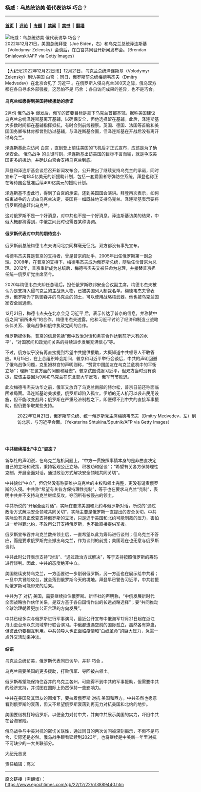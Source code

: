 ### 杨威：乌总统访美 俄代表访华 巧合？

---

#### [首页](../../../..?n13889440) &nbsp;|&nbsp; [评论](../../../../../epoch-comment?n13889440) &nbsp;|&nbsp; [专题](../../../../../epoch-special?n13889440) &nbsp;|&nbsp; [禁闻](../../../../../epoch-news?n13889440) &nbsp;|&nbsp; [禁书](../../../../../books?n13889440) &nbsp;|&nbsp; [翻墙](https://github.com/gfw-breaker/nogfw/blob/master/README.md?n13889440)


<div><img alt="杨威：乌总统访美 俄代表访华 巧合？" class="attachment-djy_600_400 size-djy_600_400 wp-post-image" src="https://i.epochtimes.com/assets/uploads/2022/12/id13889443-GettyImages-1245772843-600x400.jpg"/>
<div class="caption">
 2022年12月21日，美国总统拜登（Joe Biden，右）和乌克兰总统泽连斯基（Volodymyr Zelensky）会谈后，在白宫共同召开新闻发布会。（Brendan Smialowski/AFP via Getty Images）
</div></div><hr/><div class="post_content" id="artbody" itemprop="articleBody">
 <!-- article content begin -->
 <p>
  【大纪元2022年12月22日讯】12月21日，乌克兰总统泽连斯基（Volodymyr Zelensky）到访美国
  <ok href="https://www.epochtimes.com/gb/tag/%E7%99%BD%E5%AE%AB.html">
   白宫
  </ok>
  ；同日，俄罗斯前总统梅德韦杰夫（Dmitry Medvedev）在北京会见了
  <ok href="https://www.epochtimes.com/gb/tag/%E4%B9%A0%E8%BF%91%E5%B9%B3.html">
   习近平
  </ok>
  。在俄罗斯入侵乌克兰300天之际，俄乌双方都在各自寻求外部强援，这恐怕不是
  <ok href="https://www.epochtimes.com/gb/tag/%E5%B7%A7%E5%90%88.html">
   巧合
  </ok>
  ；各自访问成果的差异，也不是巧合。
 </p>
 <h4>
  乌克兰如愿得到美国持续援助的承诺
 </h4>
 <p>
  2月份
  <ok href="https://www.epochtimes.com/gb/tag/%E4%BF%84%E4%B9%8C%E6%88%98%E4%BA%89.html">
   俄乌战争
  </ok>
  爆发后，俄军的首要目标是拿下乌克兰首都基辅。据称美国建议乌克兰总统泽连斯基离开基辅，以确保安全，但他选择留在基辅。此后，泽连斯基大多数时间都在基辅指挥抵抗，有时会到前线视察。英国、德国、法国等首脑和美国国务卿布林肯都曾到访过基辅，与泽连斯基会面，但泽连斯基在开战后没有离开过乌克兰。
 </p>
 <p>
  泽连斯基此次访问
  <ok href="https://www.epochtimes.com/gb/tag/%E7%99%BD%E5%AE%AB.html">
   白宫
  </ok>
  ，直到登上前往美国的飞机后才正式宣布，应该是为了确保安全。
  <ok href="https://www.epochtimes.com/gb/tag/%E4%BF%84%E4%B9%8C%E6%88%98%E4%BA%89.html">
   俄乌战争
  </ok>
  的关键时刻，泽连斯基出访美国的目标不言而喻，就是争取美国更多的援助，并确认白宫会支持乌克兰到底。
 </p>
 <p>
  拜登和泽连斯基会谈后召开新闻发布会，公开做出了继续支持乌克兰的承诺，同时宣布了一笔18.5亿美元的新援助计划，包括一套爱国者导弹防空系统。拜登也称正在等待国会批准后续400亿美元的援助计划。
 </p>
 <p>
  泽连斯基不虚此行，得到了白宫的承诺，还到美国国会演讲。拜登再次表示，如何结束战争的方式由乌克兰决定，美国将一如既往地支持乌克兰。泽连斯基表示要将俄罗斯彻底赶出乌克兰。
 </p>
 <p>
  这对俄罗斯不是一个好消息，对中共也不是一个好消息。泽连斯基访美的结果，中俄大概都猜得到，中俄之间此时也需要某种协调。
 </p>
 <h4>
  俄罗斯代表对中共的期待变小
 </h4>
 <p>
  俄罗斯前总统梅德韦杰夫访问北京同样毫无征兆，双方都没有事先宣布。
 </p>
 <p>
  梅德韦杰夫算是普京的支持者，曾是普京的助手，2005年出任俄罗斯第一副总理。2008年，在普京的支持下，梅德韦杰夫成为俄罗斯总统，随后任命普京为总理。2012年，普京重新成为总统后，梅德韦杰夫又被任命为总理，并接替普京担任统一俄罗斯党主席至今。
 </p>
 <p>
  2020年梅德韦杰夫卸任总理后，担任俄罗斯联邦安全会议副主席。梅德韦杰夫被认为是支持入侵乌克兰的主战派人物，已被美国列入制裁名单。梅德韦杰夫曾表示，俄罗斯为了防御吞并的乌克兰的领土，可以使用战略核武器。他也被乌克兰国家安全局通缉。
 </p>
 <p>
  12月21日，梅德韦杰夫在北京会见
  <ok href="https://www.epochtimes.com/gb/tag/%E4%B9%A0%E8%BF%91%E5%B9%B3.html">
   习近平
  </ok>
  后，表示传达了普京的信息，并称赞中俄之间“前所未有”的合作。梅德韦杰夫透露，他和习近平讨论了经济和制造业战略伙伴关系、俄乌战争和俄中执政党间的合作。
 </p>
 <p>
  俄罗斯媒体称，普京的信息包括“俄中政治对话和务实合作达到前所未有的水平”，“对国家间和政党间关系的持续进步发展充满信心”等。
 </p>
 <p>
  不过，俄方似乎没有再直接提到希望中共提供援助，大概知道中共领导人不敢答应。9月15日，在上合组织峰会期间，普京和习近平举行会谈后，中共的声明回避了俄乌战争问题，克里姆林宫的声明则称，“赞赏中国朋友在乌克兰危机中的平衡立场”；理解“在这方面的问题和疑虑”。普京试图说服习近平，但双方当时没有谈拢，应该主要因为9月初乌克兰在东北部大举反攻，俄军节节败退。
 </p>
 <p>
  此次梅德韦杰夫访华之前，俄军又放弃了乌克兰南部的赫尔松，普京日前还称面临困难局面。泽连斯基访美求援，俄罗斯却陷入孤立。伊朗的无人机可以袭击民用设施，但不能改变战局；俄罗斯在严重经济制裁之下，即便得不到中共的直接军事援助，但仍要争取某些支持。
 </p>
 <figure aria-describedby="caption-attachment-13889444" class="wp-caption aligncenter" id="attachment_13889444" style="width: 600px">
  <ok href="https://i.epochtimes.com/assets/uploads/2022/12/id13889444-GettyImages-1245761884.jpg" target="_blank">
   <img alt="" class="size-large wp-image-13889444" src="https://i.epochtimes.com/assets/uploads/2022/12/id13889444-GettyImages-1245761884-600x439.jpg"/>
  </ok>
  <br/><figcaption class="wp-caption-text" id="caption-attachment-13889444">
   2022年12月21日，俄罗斯前总统、统一俄罗斯党主席梅德韦杰夫（Dmitry Medvedev，左）到访北京，与习近平会面。（Yekaterina Shtukina/Sputnik/AFP via Getty Images）
  </figcaption><br/>
 </figure><br/>
 <h4>
  中共继续摆出“中立”姿态？
 </h4>
 <p>
  新华社的声明说，在乌克兰危机问题上，“中方一贯按照事情本身的是非曲直决定自己的立场和政策，秉持客观公正立场，积极劝和促谈”；“希望有关各方保持理性克制，开展全面对话，通过政治方式解决安全领域共同关切”。
 </p>
 <p>
  中共貌似“中立”，但仍然没有称要维护乌克兰的主权和领土完整，更没有谴责俄罗斯的入侵。中共称“希望有关各方保持理性克制”，等于也在要求乌克兰“克制”，表明中共并不支持乌克兰继续反攻，夺回所有被侵占的领土。
 </p>
 <p>
  中共所说的“开展全面对话”，实际在要求美国和北约与俄罗斯对话，所说的“通过政治方式解决安全领域共同关切”，实际主要是俄罗斯一直提出的安全关切。中共实际没有真正改变支持俄罗斯的立场，只是迫于美国和北约可能制裁的压力，害怕进一步得罪北约，不敢再公开支持俄罗斯，也不敢直接提供军援。
 </p>
 <p>
  俄罗斯宣布吞并乌克兰数州领土后，一直希望以此为筹码进行谈判；但乌克兰不答应，而是要求俄罗斯完全撤出乌克兰，作为谈判的前提；美国现在也无意与俄罗斯谈判。
 </p>
 <p>
  中共此时公开表示支持“对话”、“通过政治方式解决”，等于支持按照俄罗斯的筹码进行谈判。因此，中共的态度绝非中立。
 </p>
 <p>
  美国继续支持乌克兰，一方面要进一步削弱俄罗斯，另一方面也在展示给中共看；一旦中共冒险攻台，就会落到俄罗斯今天的境地。拜登早已警告习近平，中共若援助俄罗斯可能带来的后果。
 </p>
 <p>
  中共为了
  <ok href="https://www.epochtimes.com/gb/tag/%E5%AF%B9%E6%8A%97.html">
   对抗
  </ok>
  美国，需要继续拉住俄罗斯。新华社的声明称，“中俄发展新时代全面战略协作伙伴关系，是双方基于各自国情作出的长远战略选择”；要“共同推动全球治理朝着更加公正合理的方向发展”。
 </p>
 <p>
  中共已经多次与俄罗斯进行军事演习，最近公开宣布中俄海军12月21日起在浙江舟山至台州以东海域举行联合演习。中俄都遭遇空前的国际孤立，虽然各有算盘，但彼此仍要相互利用。中共领导人也正面临疫情和“白纸革命”的巨大压力，急需一点外交活动来冲淡。
 </p>
 <h4>
  结语
 </h4>
 <p>
  乌克兰总统访美，俄罗斯代表同日访华，并非
  <ok href="https://www.epochtimes.com/gb/tag/%E5%B7%A7%E5%90%88.html">
   巧合
  </ok>
  。
 </p>
 <p>
  乌克兰需要美国的更多援助，打败俄军、夺回被占领土。
 </p>
 <p>
  俄罗斯希望能保持住吞并的乌克兰各州，可能得不到中共的军事援助，但需要中共的经济支持，并试图在国际上仍然保持一些影响力。
 </p>
 <p>
  中共在美国及其盟友的围堵下，要拉着俄罗斯
  <ok href="https://www.epochtimes.com/gb/tag/%E5%AF%B9%E6%8A%97.html">
   对抗
  </ok>
  美国和西方。中共虽然也愿意看到俄罗斯的衰落，但又不希望俄罗斯衰落到再无力对抗美国和北约的地步。
 </p>
 <p>
  美国要借机打垮俄罗斯，以便全力对付中共，并向中共展示美国的实力，吓阻中共在台海冒险。
 </p>
 <p>
  俄乌战争与中美对抗的密切关联性，通过同日的两次访问被深刻揭示，不但不是巧合，实际还是必然。俄乌战争眼看延续到2023年，也将继续是中美新一年里对抗不可缺少的一大关联部分。
 </p>
 <p>
  大纪元首发
 </p>
 <p>
  责任编辑：高义
 </p>
 <!-- article content end -->
 <div id="below_article_ad">
 </div>
</div>


---

原文链接（需翻墙）：https://www.epochtimes.com/gb/22/12/22/n13889440.htm
